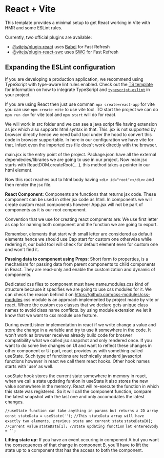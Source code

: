 # React + Vite

This template provides a minimal setup to get React working in Vite with HMR and some ESLint rules.

Currently, two official plugins are available:

- [@vitejs/plugin-react](https://github.com/vitejs/vite-plugin-react/blob/main/packages/plugin-react) uses [Babel](https://babeljs.io/) for Fast Refresh
- [@vitejs/plugin-react-swc](https://github.com/vitejs/vite-plugin-react/blob/main/packages/plugin-react-swc) uses [SWC](https://swc.rs/) for Fast Refresh

## Expanding the ESLint configuration

If you are developing a production application, we recommend using TypeScript with type-aware lint rules enabled. Check out the [TS template](https://github.com/vitejs/vite/tree/main/packages/create-vite/template-react-ts) for information on how to integrate TypeScript and [`typescript-eslint`](https://typescript-eslint.io) in your project.

If you are using React then just use comman
`npx create=react-app` for vite you can use `npm create vite` to use vite tool.
TO start the project we can do `npm run dev` for vite tool and `npm start` will do for react.

We will work in src folder and we can see a java script file having extension as jsx which also supports html syntax in that.
This .jsx is not supported by browser directly hence we need build tool under the hood to convert this code in browser supportable.
In here in our configuration we have vite for that. Infact even the imported css file does't work directly with the browser.

main.jsx is the entry point of the project. Package.json have all the external dependecies/libraries we are going to use in our project.
Now main.jsx starts with ReactDOM.createRoot(....), this method takes a pointer in our html element.

Now this root reaches out to html body having `<div id="root"></div>`
and then render the jsx file.

**React Component:** Components are functions that returns jsx code. These component can be used in other jsx code as html.
In components we will create custom react components however App.jsx will not be part of components as it is our root component.

 Convention that we use for creating react compnents are:
We use first letter as cap for naming both component and the function we are going to export.

Remember, elements that start with small letter are considered as default elements hence we should use Cap start for custom one otherwise while redering it, our build tool will check for default element even for custom one and won't find it.

**Passing data to component using Props:** Short form fo properties, is a mechanism for passing data from parent components to child components in React. They are read-only and enable the customization and dynamic of components.

Dedicated css files to component must have name.modules.css kind of structure because it specifies we are going to use css modules for it. We can check the reason behind it on https://github.com/css-modules/css-modules
css module is an approach implemented by project made by vite or react. Where the custom css classes that we declare gets unique class names to avoid class name conflicts. by using module extension we let it know that we want to css module use feature.

During eventListner implementation in react if we write change a value and store the change in a variable and try to use it somewhere in the code. It won't work as browser receives already build code for broswer compatibility what we called jsx snapshot and only rendered once. If you want to do some live changes on UI and want to reflect these changes in other component or UI part, react provides us with something called useState. Such type of functions are technically standard javascript functions however in react we call them react hooks. Other hook names starts with 'use' as well.

useState hook stores the current state somewhere in memory in react, when we call a state updating funtion in useState it also stores the new value somewhere in the memory. React will re-execute the function in which this state was registered. So it will call the component function, compare the latest snapshot with the last one and only accomodates the latest changes.

   `//useState function can take anything in params but returns a 2D array`
   `const stateData = useState('');`
   `//This stateData array will have exactly two elements, previous state and current state`
   `stateData[0]; //Current value`
   `stateData[1]; //state updating function`
   `let enteredBody = '';`

   **Lifting state up:** If you have an event occuring in component A but you want the consequences of that change in component B, you'll have to lift the state up to a component that has the access to both the component.

   